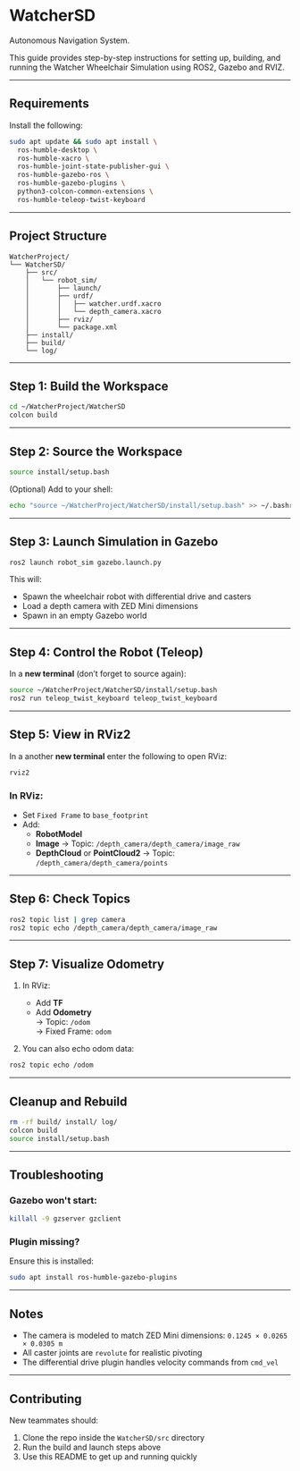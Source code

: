 # WatcherSD
Autonomous Navigation System.

This guide provides step-by-step instructions for setting up, building, and running the Watcher Wheelchair Simulation using ROS2, Gazebo and RVIZ.

---

## Requirements

Install the following:

```bash
sudo apt update && sudo apt install \
  ros-humble-desktop \
  ros-humble-xacro \
  ros-humble-joint-state-publisher-gui \
  ros-humble-gazebo-ros \
  ros-humble-gazebo-plugins \
  python3-colcon-common-extensions \
  ros-humble-teleop-twist-keyboard
```

---

## Project Structure

```
WatcherProject/
└── WatcherSD/
    ├── src/
    │   └── robot_sim/
    │       ├── launch/
    │       ├── urdf/
    │       │   ├── watcher.urdf.xacro
    │       │   └── depth_camera.xacro
    │       ├── rviz/
    │       └── package.xml
    ├── install/
    ├── build/
    └── log/
```

---

## Step 1: Build the Workspace

```bash
cd ~/WatcherProject/WatcherSD
colcon build
```

---

## Step 2: Source the Workspace

```bash
source install/setup.bash
```

(Optional) Add to your shell:

```bash
echo "source ~/WatcherProject/WatcherSD/install/setup.bash" >> ~/.bashrc
```

---

## Step 3: Launch Simulation in Gazebo

```bash
ros2 launch robot_sim gazebo.launch.py
```

This will:

- Spawn the wheelchair robot with differential drive and casters  
- Load a depth camera with ZED Mini dimensions  
- Spawn in an empty Gazebo world  

---

## Step 4: Control the Robot (Teleop)

In a **new terminal** (don’t forget to source again):

```bash
source ~/WatcherProject/WatcherSD/install/setup.bash
ros2 run teleop_twist_keyboard teleop_twist_keyboard
```


---

## Step 5: View in RViz2
In a another **new terminal** enter the following to open RViz:
```bash
rviz2
```

### In RViz:
- Set `Fixed Frame` to `base_footprint`
- Add:
  - **RobotModel**
  - **Image** → Topic: `/depth_camera/depth_camera/image_raw`
  - **DepthCloud** or **PointCloud2** → Topic: `/depth_camera/depth_camera/points`

---

## Step 6: Check Topics

```bash
ros2 topic list | grep camera
ros2 topic echo /depth_camera/depth_camera/image_raw
```

---

## Step 7: Visualize Odometry

1. In RViz:
   - Add **TF**
   - Add **Odometry**  
     → Topic: `/odom`  
     → Fixed Frame: `odom`

2. You can also echo odom data:

```bash
ros2 topic echo /odom
```

---

## Cleanup and Rebuild

```bash
rm -rf build/ install/ log/
colcon build
source install/setup.bash
```

---

## Troubleshooting

### Gazebo won't start:
```bash
killall -9 gzserver gzclient
```

### Plugin missing?
Ensure this is installed:

```bash
sudo apt install ros-humble-gazebo-plugins
```

---

## Notes

- The camera is modeled to match ZED Mini dimensions: `0.1245 × 0.0265 × 0.0305 m`
- All caster joints are `revolute` for realistic pivoting
- The differential drive plugin handles velocity commands from `cmd_vel`

---

## Contributing

New teammates should:
1. Clone the repo inside the `WatcherSD/src` directory
2. Run the build and launch steps above
3. Use this README to get up and running quickly
